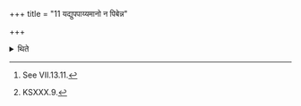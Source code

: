+++
title = "11 यद्युपपाय्यमानो न पिबेन्न"

+++

<details><summary>थिते</summary>

11. If (the victim) being caused to drink[^1] does not drink (water), one should cause it to drink with na vā u vetanmriyase...[^2]  


[^1]: See VII.13.11.  

[^2]: KSXXX.9.
</details>

